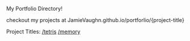 My Portfolio Directory!

checkout my projects at JamieVaughn.github.io/portforlio/{project-title}

Project Titles:
[/tetris](https://jamievaughn.github.io/games/tetris)
[/memory](https://jamievaughn.github.io/games/emoji-match)
